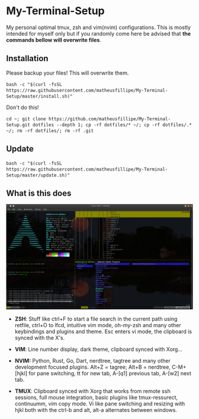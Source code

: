 # My-Terminal-Setup
My personal optimal tmux, zsh and vim(nvim) configurations. This is mostly
intended for myself only but if you randomly come here be advised that **the
commands bellow will overwrite files**.

## Installation 
 
Please backup your files! This will overwrite them. 
```
bash -c "$(curl -fsSL https://raw.githubusercontent.com/matheusfillipe/My-Terminal-Setup/master/install.sh)"
```

Don't do this!

```
cd ~; git clone https://github.com/matheusfillipe/My-Terminal-Setup.git dotfiles --depth 1; cp -rf dotfiles/* ~/; cp -rf dotfiles/.* ~/; rm -rf dotfiles/; rm -rf .git
```

## Update 
```
bash -c "$(curl -fsSL https://raw.githubusercontent.com/matheusfillipe/My-Terminal-Setup/master/update.sh)"
```

## What is this does

![alt text](https://github.com/matheusfillipe/My-Terminal-Setup/blob/master/screenshot.png?raw=true)

* **ZSH**: Stuff like ctrl+F to start a file search in the current path using retfile, ctrl+O to lfcd, intuitive vim mode, oh-my-zsh and many other keybindings and plugins and theme. Esc enters vi mode, the clipboard is synced with the X's. 

* **VIM**: Line number display, dark theme, clipboard synced with Xorg...

* **NVIM:** Python, Rust, Go, Dart, nerdtree, tagtree and many other development
  focused plugins. Alt+Z = tagree; Alt+B = nerdtree, C-M+[hjkl] for pane
  switching, tt for new tab, A-[q1] previous tab, A-[w2] next tab.

* **TMUX**: Clipboard synced with Xorg that works from remote ssh sessions, full mouse integration, basic plugins like tmux-ressurect, continuumm, vim copy mode. Vi like pane switching and resizing with hjkl both with the ctrl-b and alt, alt-a alternates between windows.
